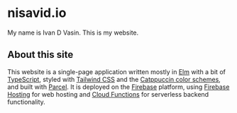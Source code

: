 # nisavid.io

My name is Ivan D Vasin. This is my website.

## About this site

This website is a single-page application written mostly in [Elm] with a bit of
[TypeScript], styled with [Tailwind CSS] and the [Catppuccin color schemes], and
built with [Parcel]. It is deployed on the [Firebase] platform, using
[Firebase Hosting] for web hosting and [Cloud Functions] for serverless backend
functionality.

[Elm]: https://elm-lang.org/
[TypeScript]: https://typescriptlang.org/
[Tailwind CSS]: https://typescriptlang.org/
[Catppuccin color schemes]: https://catppuccin.com/
[Parcel]: https://parceljs.org/
[Firebase]: https://firebase.google.com/
[Firebase Hosting]: https://firebase.google.com/docs/hosting
[Cloud Functions]: https://firebase.google.com/docs/functions
